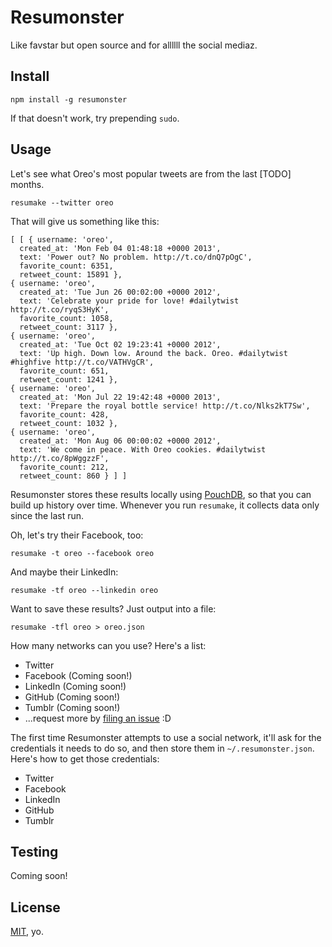 # Resumonster

Like favstar but open source and for allllll the social mediaz.

## Install

    npm install -g resumonster

If that doesn't work, try prepending `sudo`.

## Usage

Let's see what Oreo's most popular tweets are from the last [TODO] months.

    resumake --twitter oreo

That will give us something like this:

    [ [ { username: 'oreo',
      created_at: 'Mon Feb 04 01:48:18 +0000 2013',
      text: 'Power out? No problem. http://t.co/dnQ7pOgC',
      favorite_count: 6351,
      retweet_count: 15891 },
    { username: 'oreo',
      created_at: 'Tue Jun 26 00:02:00 +0000 2012',
      text: 'Celebrate your pride for love! #dailytwist http://t.co/ryqS3HyK',
      favorite_count: 1058,
      retweet_count: 3117 },
    { username: 'oreo',
      created_at: 'Tue Oct 02 19:23:41 +0000 2012',
      text: 'Up high. Down low. Around the back. Oreo. #dailytwist #highfive http://t.co/VATHVgCR',
      favorite_count: 651,
      retweet_count: 1241 },
    { username: 'oreo',
      created_at: 'Mon Jul 22 19:42:48 +0000 2013',
      text: 'Prepare the royal bottle service! http://t.co/Nlks2kT7Sw',
      favorite_count: 428,
      retweet_count: 1032 },
    { username: 'oreo',
      created_at: 'Mon Aug 06 00:00:02 +0000 2012',
      text: 'We come in peace. With Oreo cookies. #dailytwist http://t.co/8pWggzzF',
      favorite_count: 212,
      retweet_count: 860 } ] ]

Resumonster stores these results locally using [PouchDB](http://pouchdb.com/), so that you can build up history over time. Whenever you run `resumake`, it collects data only since the last run.

Oh, let's try their Facebook, too:

    resumake -t oreo --facebook oreo

And maybe their LinkedIn:

    resumake -tf oreo --linkedin oreo

Want to save these results? Just output into a file:

    resumake -tfl oreo > oreo.json

How many networks can you use? Here's a list:

* Twitter
* Facebook (Coming soon!)
* LinkedIn (Coming soon!)
* GitHub (Coming soon!)
* Tumblr (Coming soon!)
* ...request more by [filing an issue]() :D

The first time Resumonster attempts to use a social network, it'll ask for the credentials it needs to do so, and then store them in `~/.resumonster.json`. Here's how to get those credentials:

* Twitter
* Facebook
* LinkedIn
* GitHub
* Tumblr

## Testing

Coming soon!

## License

[MIT](http://opensource.org/licenses/MIT), yo.